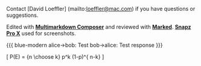 Contact 
[David Loeffler] (mailto:loeffler@mac.com) 
if you have questions or suggestions.

Edited with [**Multimarkdown Composer**](http://multimarkdown.com/) and reviewed with [**Marked**](http://markedapp.com/).  [**Snapz Pro X**](http://www.ambrosiasw.com/utilities/snapzprox/) used for screenshots.

{{{ blue-modern
  alice->bob: Test
  bob->alice: Test response
 }}}

\[ P(E) = {n \choose k} p^k (1-p)^{ n-k} \]
